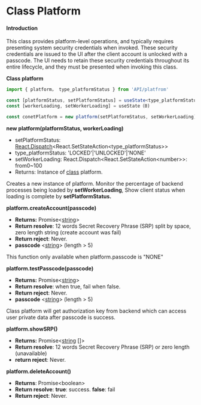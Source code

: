 # Class Platform

#### Introduction

This class provides platform-level operations, and typically requires presenting system security credentials when invoked. These security credentials are issued to the UI after the client account is unlocked with a passcode. The UI needs to retain these security credentials throughout its entire lifecycle, and they must be presented when invoking this class.

**Class platform**

```typescript
import { platform， type_platformStatus } from 'API/platfrom'

const [platformStatus, setPlatformStatus] = useState<type_platformStatus>('')
const [workerLoading, setWorkerLoading] = useState（0)

const conetPlatform = new platform(setPlatformStatus, setWorkerLoading)

```

**new platform(platformStatus, workerLoading)**

* setPlatformStatus: [React.Dispatch](https://react-redux.js.org/api/hooks)\<React.SetStateAction\<type\_platformStatus>>
* type\_platformStatus: 'LOCKED'|'UNLOCKED'|'NONE'
* setWorkerLoading: React.Dispatch\<React.SetStateAction\<number>>: from0\~100
* Returns:  Instance of [class](https://www.typescriptlang.org/docs/handbook/2/classes.html) platform.

Creates a new instance of platform. Monitor the percentage of backend processes being loaded by **setWorkerLoading**, Show client status when loading is complete by **setPlatformStatus.**



**platform.createAccount(passcode)**

* **Returns:** Promise<[string](https://www.typescriptlang.org/docs/handbook/2/everyday-types.html)>
* **Return resolve**: 12 words Secret Recovery Phrase (SRP) split by space, zero length string (create account was fail)
* **Return reject**: Never.
* **passcode** <[string](https://www.typescriptlang.org/docs/handbook/2/everyday-types.html)> (length > 5)

This function only available when platform.passcode is "NONE"



**platform.testPasscode(passcode)**

* **Returns:** Promise<[string](https://www.typescriptlang.org/docs/handbook/2/everyday-types.html)>
* **Return resolve**:  when true, fail when false.
* **Return reject**: Never.
* **passcode** <[string](https://www.typescriptlang.org/docs/handbook/2/everyday-types.html)> (length > 5)

Class platform will get authorization key from backend which can access user private data after passcode is success.



**platform.showSRP()**

* **Returns:** Promise<[string](https://www.typescriptlang.org/docs/handbook/2/everyday-types.html) \[]>
* **Return resolve**: 12 words Secret Recovery Phrase (SRP) or zero length (unavailable)
* **return reject**: Never.



**platform.deleteAccount()**

* **Returns**: Promise\<boolean>
* **Return resolve**: **true**: success. **false**: fail
* **Return reject**: Never.





